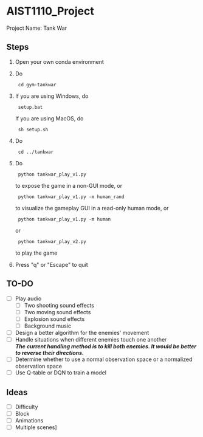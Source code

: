 # AIST1110_Project
Project Name: Tank War

## Steps
1. Open your own conda environment
1. Do

        cd gym-tankwar
        
1. If you are using Windows, do

        setup.bat
        
   If you are using MacOS, do
   
        sh setup.sh
        
1. Do

        cd ../tankwar
        
1. Do

        python tankwar_play_v1.py
        
   to expose the game in a non-GUI mode, or
   
        python tankwar_play_v1.py -m human_rand
        
   to visualize the gameplay GUI in a read-only human mode, or
   
        python tankwar_play_v1.py -m human
        
   or
   
        python tankwar_play_v2.py
        
   to play the game
        
1. Press "q" or "Escape" to quit

## TO-DO
- [ ] Play audio
  - [ ] Two shooting sound effects
  - [ ] Two moving sound effects
  - [ ] Explosion sound effects
  - [ ] Background music
- [ ] Design a better algorithm for the enemies' movement
- [ ] Handle situations when different enemies touch one another\
  ***The current handling method is to kill both enemies. It would be better to reverse their directions.***
- [ ] Determine whether to use a normal observation space or a normalized observation space
- [ ] Use Q-table or DQN to train a model

## Ideas
- [ ] Difficulty
- [ ] Block
- [ ] Animations
- [ ] Multiple scenes]
